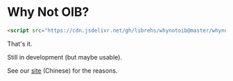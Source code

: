 # Why Not OIB?

``` html
<script src="https://cdn.jsdelivr.net/gh/librehs/whynotoib@master/whynotoib.js"></script>
```

That's it.

Still in development (but maybe usable).


See our [site](https://librehs.github.io/whynotOIB/) (Chinese) for the reasons.
